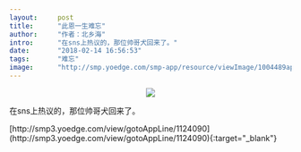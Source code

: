```yaml
---
layout:     post
title:      "此恩一生难忘"
author:     "作者：北乡海"
intro:      "在sns上热议的，那位帅哥犬回来了。"
date:       "2018-02-14 16:56:53"
tags:       "难忘"
image:      "http://smp.yoedge.com/smp-app/resource/viewImage/1004489appline.png"
---
```

<div style="text-align: center">
<p><img src="http://smp.yoedge.com/smp-app/resource/viewImage/1004489appline.png"/></p>
</div>
<p class="post-meta">
<span>在sns上热议的，那位帅哥犬回来了。</span>
</p>
[http://smp3.yoedge.com/view/gotoAppLine/1124090](http://smp3.yoedge.com/view/gotoAppLine/1124090){:target="_blank"}


